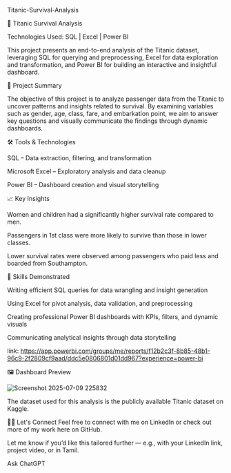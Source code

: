  Titanic-Survival-Analysis
 
🚢 Titanic Survival Analysis

Technologies Used: SQL | Excel | Power BI

This project presents an end-to-end analysis of the Titanic dataset, leveraging SQL for querying and preprocessing, Excel for data exploration and transformation, and Power BI for building an interactive and insightful dashboard.

📌 Project Summary

The objective of this project is to analyze passenger data from the Titanic to uncover patterns and insights related to survival. By examining variables such as gender, age, class, fare, and embarkation point, we aim to answer key questions and visually communicate the findings through dynamic dashboards.

🛠 Tools & Technologies

SQL – Data extraction, filtering, and transformation

Microsoft Excel – Exploratory analysis and data cleanup

Power BI – Dashboard creation and visual storytelling

📈 Key Insights

Women and children had a significantly higher survival rate compared to men.

Passengers in 1st class were more likely to survive than those in lower classes.

Lower survival rates were observed among passengers who paid less and boarded from Southampton.
  

🧠 Skills Demonstrated

Writing efficient SQL queries for data wrangling and insight generation

Using Excel for pivot analysis, data validation, and preprocessing

Creating professional Power BI dashboards with KPIs, filters, and dynamic visuals

Communicating analytical insights through data storytelling


link: https://app.powerbi.com/groups/me/reports/f12b2c3f-8b85-48b1-96c9-2f2809cf9aad/ddc5e0806801d01dd967?experience=power-bi

🖼 Dashboard Preview

![Screenshot 2025-07-09 225832](https://github.com/user-attachments/assets/aea32b75-85f5-43ea-a835-86a884b2ea66)

The dataset used for this analysis is the publicly available Titanic dataset on Kaggle.

🙋‍♂️ Let's Connect
Feel free to connect with me on LinkedIn or check out more of my work here on GitHub.

Let me know if you’d like this tailored further — e.g., with your LinkedIn link, project video, or in Tamil.









Ask ChatGPT
